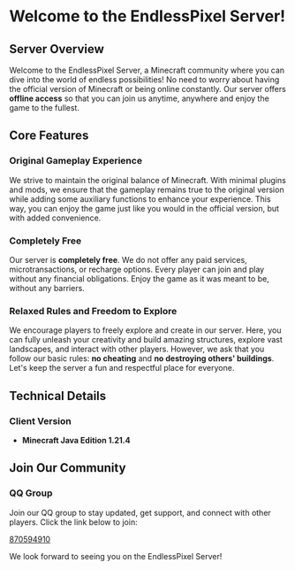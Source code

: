 # Welcome to the EndlessPixel Server!

## Server Overview
Welcome to the EndlessPixel Server, a Minecraft community where you can dive into the world of endless possibilities! No need to worry about having the official version of Minecraft or being online constantly. Our server offers **offline access** so that you can join us anytime, anywhere and enjoy the game to the fullest.

## Core Features

### Original Gameplay Experience
We strive to maintain the original balance of Minecraft. With minimal plugins and mods, we ensure that the gameplay remains true to the original version while adding some auxiliary functions to enhance your experience. This way, you can enjoy the game just like you would in the official version, but with added convenience.

### Completely Free
Our server is **completely free**. We do not offer any paid services, microtransactions, or recharge options. Every player can join and play without any financial obligations. Enjoy the game as it was meant to be, without any barriers.

### Relaxed Rules and Freedom to Explore
We encourage players to freely explore and create in our server. Here, you can fully unleash your creativity and build amazing structures, explore vast landscapes, and interact with other players. However, we ask that you follow our basic rules: **no cheating** and **no destroying others' buildings**. Let's keep the server a fun and respectful place for everyone.

## Technical Details

### Client Version
- **Minecraft Java Edition 1.21.4**

## Join Our Community

### QQ Group
Join our QQ group to stay updated, get support, and connect with other players. Click the link below to join:

[870594910](https://qm.qq.com/q/QomvgjLMY2)

We look forward to seeing you on the EndlessPixel Server!
